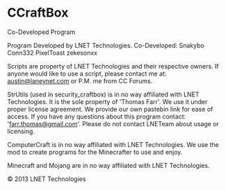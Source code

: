 CCraftBox
========

Co-Developed Program


Program Developed by LNET Technologies.
Co-Developed: 
      Snakybo
      Conn332
      PixelToast
      zekesonxx

Scripts are property of LNET Technologies and their respective owners.
If anyone would like to use a script, please contact me at: austin@laneynet.com or P.M. me from CC Forums.

StrUtils (used in security_craftbox) is in no way affiliated with LNET Technologies. It is the sole property of 'Thomas Farr'. We use it under proper
license agreement. We provide our own pastebin link for ease of access. If you have any questions about this program contact: 'farr.thomas@gmail.com'.
Please do not contact LNETeam about usage or licensing.

ComputerCraft is in no way affiliated with LNET Technologies. We use the mod to create programs for the Minecrafter to use and enjoy.

Minecraft and Mojang are in no way affiliated with LNET Technologies.

© 2013 LNET Technologies